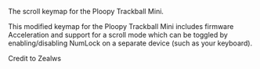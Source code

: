 The scroll keymap for the Ploopy Trackball Mini.

This modified keymap for the Ploopy Trackball Mini includes firmware Acceleration and support for a scroll mode which can be toggled by enabling/disabling NumLock on a separate device (such as your keyboard).

Credit to Zealws